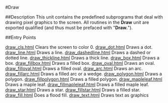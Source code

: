 
#Draw

##Description
This unit contains the predefined subprograms that deal with drawing pixel graphics to the screen.
All routines in the **Draw** unit are exported qualified (and thus must be prefaced with "**Draw.**").



##Entry Points

[draw_cls.html](**Cls**) Clears the screen to color 0.
[draw_dot.html](**Dot**) Draws a dot.
[draw_line.html](**Line**) Draws a line.
[draw_dashedline.html](**DashedLine**) Draws a dashed or dotted line.
[draw_thickline.html](**ThickLine**) Draws a thick line.
[draw_box.html](**Box**) Draws a box.
[draw_fillbox.html](**FillBox**) Draws a filled box.
[draw_oval.html](**Oval**) Draws an oval.
[draw_filloval.html](**FillOval**) Draws a filled oval.
[draw_arc.html](**Arc**) Draws an arc.
[draw_fillarc.html](**FillArc**) Draws a filled arc or a wedge.
[draw_polygon.html](**Polygon**) Draws a polygon.
[draw_fillpolygon.html](**FillPolygon**) Draws a filled polygon.
[draw_mapleleaf.html](**MapleLeaf**) Draws a maple leaf.
[draw_fillmapleleaf.html](**FillMapleLeaf**) Draws a filled maple leaf.
[draw_star.html](**Star**) Draws a star.
[draw_fillstar.html](**FillStar**) Draws a filled star.
[draw_fill.html](**Fill**) Does a flood fill.
[draw_text.html](**Text**) Draws text as graphics


